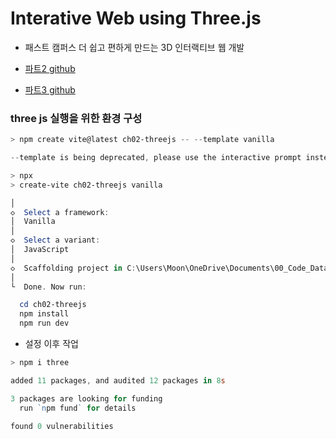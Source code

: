 # Interative Web using Three.js

- 패스트 캠퍼스 더 쉽고 편하게 만드는 3D 인터랙티브 웹 개발 

- [파트2 github](https://github.com/chuhongkyu/fastcampus-r3f-part2)

- [파트3 github](https://github.com/chuhongkyu/fastcampus-r3f-part3)

### three js 실행을 위한 환경 구성

```powershell
> npm create vite@latest ch02-threejs -- --template vanilla

--template is being deprecated, please use the interactive prompt instead.

> npx
> create-vite ch02-threejs vanilla

│
◇  Select a framework:
│  Vanilla
│
◇  Select a variant:
│  JavaScript
│
◇  Scaffolding project in C:\Users\Moon\OneDrive\Documents\00_Code_Data\02_Javascript\InteractiveWeb\ch02-threejs...
│
└  Done. Now run:

  cd ch02-threejs
  npm install    
  npm run dev 
```

- 설정 이후 작업

```powershell
> npm i three

added 11 packages, and audited 12 packages in 8s

3 packages are looking for funding
  run `npm fund` for details

found 0 vulnerabilities
```
